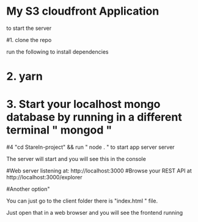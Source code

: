 # My S3 cloudfront Application

to start the server

#1. clone the repo

run the following to install dependencies

# 2. yarn

# 3. Start your localhost mongo database by running  in a different terminal " mongod "

#4 "cd StareIn-project"  && run  " node . "  to start app server server

The server will start and you will see this in the console

#Web server listening at: http://localhost:3000
#Browse your REST API at http://localhost:3000/explorer


#Another option"


You can just go to the client folder  there is "index.html " file.

Just open that in a web browser and you will see the frontend running
